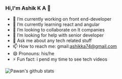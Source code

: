 ### Hi,I'm Ashik K A  👋

- 🔭 I’m currently working on front end-developer
- 🌱 I’m currently learning react and angular
- 👯 I’m looking to collaborate on It companies
- 🤔 I’m looking for help with senior developer
- 💬 Ask me about any tech related stuff
- 📫 How to reach me: gmail:ashikka74@gmail.com
- 😄 Pronouns: his/he
- ⚡ Fun fact: i pend my time to see tech videos

<!-- -<img src="https://github-readme-stats.vercel.app/api/?username=jasongaylord&count_private=true&theme=tokyonight&showicons=true"> -->
<img src="https://camo.githubusercontent.com/9c24060bc3fa93ce4a91ae9566dbce59fe90e5762844d6e201453090571a0895/68747470733a2f2f6769746875622d726561646d652d73746174732e76657263656c2e6170702f6170693f757365726e616d653d69616d706177616e2673686f775f69636f6e733d74727565267468656d653d6c69676874266c696e655f6865696768743d3237" alt="Pawan's github stats" data-canonical-src="https://github-readme-stats.vercel.app/api?username=github469469&amp;show_icons=true&amp;theme=light&amp;line_height=27" style="max-width:100%;" align="middle">
